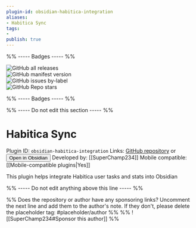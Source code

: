```yaml
---
plugin-id: obsidian-habitica-integration
aliases:
- Habitica Sync
tags: 
- 
publish: true
---
```


%% ----- Badges ----- %%

![GitHub all releases](https://img.shields.io/github/downloads/SuperChamp234/habitica-sync/total?color=573E7A&logo=github&style=for-the-badge)   
![GitHub manifest version](https://img.shields.io/github/manifest-json/v/SuperChamp234/habitica-sync?color=573E7A&logo=github&style=for-the-badge)   
![GitHub issues by-label](https://img.shields.io/github/issues/SuperChamp234/habitica-sync/help%20wanted?color=573E7A&logo=github&style=for-the-badge)   
![GitHub Repo stars](https://img.shields.io/github/stars/SuperChamp234/habitica-sync?color=573E7A&logo=github&style=for-the-badge)

%% ----- Badges ----- %%

%% ----- Do not edit this section ----- %%

# Habitica Sync

Plugin ID: `obsidian-habitica-integration`
Links: [GitHub repository](https://github.com/SuperChamp234/habitica-sync) or [<button id=HH>Open in Obsidian</button>](obsidian://goto-plugin?id=obsidian-habitica-integration)
Developed by: [[SuperChamp234]]
Mobile compatible: [[Mobile-compatible plugins|Yes]]

This plugin helps integrate Habitica user tasks and stats into Obsidian

%% ----- Do not edit anything above this line ----- %% 

%% Does the repository or author have any sponsoring links? Uncomment the next line and add them to the author's note. If they don't, please delete the placeholder tag: #placeholder/author %%
%% ![[SuperChamp234#Sponsor this author]] %%
